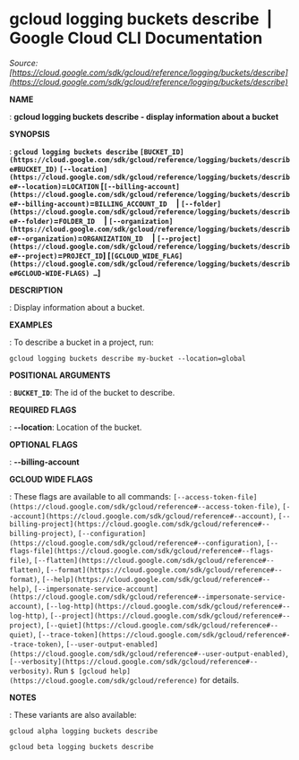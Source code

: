# gcloud logging buckets describe  |  Google Cloud CLI Documentation

*Source: [https://cloud.google.com/sdk/gcloud/reference/logging/buckets/describe](https://cloud.google.com/sdk/gcloud/reference/logging/buckets/describe)*

**NAME**

: **gcloud logging buckets describe - display information about a bucket**

**SYNOPSIS**

: **`gcloud logging buckets describe` `[BUCKET_ID](https://cloud.google.com/sdk/gcloud/reference/logging/buckets/describe#BUCKET_ID)` `[--location](https://cloud.google.com/sdk/gcloud/reference/logging/buckets/describe#--location)`=`LOCATION` [`[--billing-account](https://cloud.google.com/sdk/gcloud/reference/logging/buckets/describe#--billing-account)`=`BILLING_ACCOUNT_ID`     | `[--folder](https://cloud.google.com/sdk/gcloud/reference/logging/buckets/describe#--folder)`=`FOLDER_ID`     | `[--organization](https://cloud.google.com/sdk/gcloud/reference/logging/buckets/describe#--organization)`=`ORGANIZATION_ID`     | `[--project](https://cloud.google.com/sdk/gcloud/reference/logging/buckets/describe#--project)`=`PROJECT_ID`] [`[GCLOUD_WIDE_FLAG](https://cloud.google.com/sdk/gcloud/reference/logging/buckets/describe#GCLOUD-WIDE-FLAGS) …`]**

**DESCRIPTION**

: Display information about a bucket.

**EXAMPLES**

: To describe a bucket in a project, run:

```
gcloud logging buckets describe my-bucket --location=global
```

**POSITIONAL ARGUMENTS**

: **`BUCKET_ID`**:
The id of the bucket to describe.

**REQUIRED FLAGS**

: **--location**:
Location of the bucket.

**OPTIONAL FLAGS**

: **--billing-account**

**GCLOUD WIDE FLAGS**

: These flags are available to all commands: `[--access-token-file](https://cloud.google.com/sdk/gcloud/reference#--access-token-file)`,
`[--account](https://cloud.google.com/sdk/gcloud/reference#--account)`, `[--billing-project](https://cloud.google.com/sdk/gcloud/reference#--billing-project)`,
`[--configuration](https://cloud.google.com/sdk/gcloud/reference#--configuration)`,
`[--flags-file](https://cloud.google.com/sdk/gcloud/reference#--flags-file)`,
`[--flatten](https://cloud.google.com/sdk/gcloud/reference#--flatten)`, `[--format](https://cloud.google.com/sdk/gcloud/reference#--format)`, `[--help](https://cloud.google.com/sdk/gcloud/reference#--help)`, `[--impersonate-service-account](https://cloud.google.com/sdk/gcloud/reference#--impersonate-service-account)`,
`[--log-http](https://cloud.google.com/sdk/gcloud/reference#--log-http)`,
`[--project](https://cloud.google.com/sdk/gcloud/reference#--project)`, `[--quiet](https://cloud.google.com/sdk/gcloud/reference#--quiet)`, `[--trace-token](https://cloud.google.com/sdk/gcloud/reference#--trace-token)`, `[--user-output-enabled](https://cloud.google.com/sdk/gcloud/reference#--user-output-enabled)`,
`[--verbosity](https://cloud.google.com/sdk/gcloud/reference#--verbosity)`.
Run `$ [gcloud help](https://cloud.google.com/sdk/gcloud/reference)` for details.

**NOTES**

: These variants are also available:

```
gcloud alpha logging buckets describe
```

```
gcloud beta logging buckets describe
```